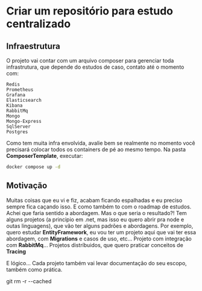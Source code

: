 # Criar um repositório para estudo centralizado

## Infraestrutura
O projeto vai contar com um arquivo composer para gerenciar toda infrastrutura, que depende do estudos de caso, contato até o momento com:

```
Redis
Prometheus
Grafana
Elasticsearch
Kibana
RabbitMq
Mongo
Mongo-Express
SqlServer
Postgres
```
Como tem muita infra envolvida, avalie bem se realmente no momento você precisará colocar todos os containers de pé ao mesmo tempo. 
Na pasta **ComposerTemplate**, executar:

```cmd
docker compose up -d 
```


## Motivação
Muitas coisas que eu vi e fiz, acabam ficando espalhadas e eu preciso sempre fica caçando isso. E como também to com o roadmap de estudos.
Achei que faria sentido a abordagem. Mas o que seria o resultado?!
Tem alguns projetos (a principio em .net, mas isso eu quero abrir pra node e outas linguagens), que vão ter alguns padrões e abordagens.
Por exemplo, quero estudar **EntityFramework**, eu vou ter um projeto aqui que vai ter essa abordagem, com **Migrations** e casos de uso, etc...
Projeto com integração com **RabbitMq**...
Projetos distríbuidos, que quero praticar conceitos de **Tracing**


E lógico... Cada projeto também vai levar documentação do seu escopo, também como prática.


git rm -r --cached <folder>